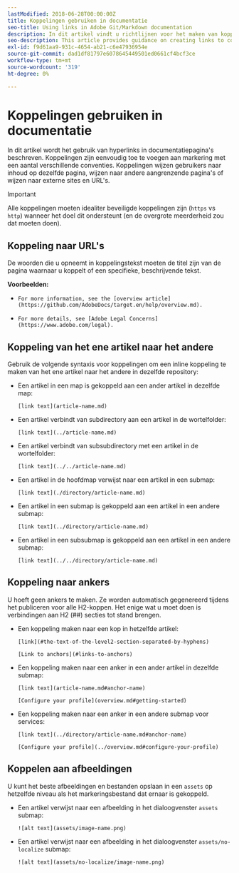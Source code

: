 ```yaml
---
lastModified: 2018-06-28T00:00:00Z
title: Koppelingen gebruiken in documentatie
seo-title: Using links in Adobe Git/Markdown documentation
description: In dit artikel vindt u richtlijnen voor het maken van koppelingen naar inhoud en afbeeldingen.
seo-description: This article provides guidance on creating links to content and images for Adobe documentation.
exl-id: f9d61aa9-931c-4654-ab21-c6e47936954e
source-git-commit: dad1df81797e6078645449501ed0661cf4bcf3ce
workflow-type: tm+mt
source-wordcount: '319'
ht-degree: 0%

---
```


# Koppelingen gebruiken in documentatie

In dit artikel wordt het gebruik van hyperlinks in documentatiepagina&#39;s beschreven. Koppelingen zijn eenvoudig toe te voegen aan markering met een aantal verschillende conventies. Koppelingen wijzen gebruikers naar inhoud op dezelfde pagina, wijzen naar andere aangrenzende pagina&#39;s of wijzen naar externe sites en URL&#39;s.

>[!IMPORTANT]
>Alle koppelingen moeten idealiter beveiligde koppelingen zijn (`https` vs `http`) wanneer het doel dit ondersteunt (en de overgrote meerderheid zou dat moeten doen).

## Koppeling naar URL&#39;s

De woorden die u opneemt in koppelingstekst moeten de titel zijn van de pagina waarnaar u koppelt of een specifieke, beschrijvende tekst.

**Voorbeelden:**

- `For more information, see the [overview article](https://github.com/AdobeDocs/target.en/help/overview.md).`

- `For more details, see [Adobe Legal Concerns](https://www.adobe.com/legal).`

## Koppeling van het ene artikel naar het andere

Gebruik de volgende syntaxis voor koppelingen om een inline koppeling te maken van het ene artikel naar het andere in dezelfde repository:

- Een artikel in een map is gekoppeld aan een ander artikel in dezelfde map:

   `[link text](article-name.md)`

- Een artikel verbindt van subdirectory aan een artikel in de wortelfolder:

   `[link text](../article-name.md)`

- Een artikel verbindt van subsubdirectory met een artikel in de wortelfolder:

   `[link text](../../article-name.md)`

- Een artikel in de hoofdmap verwijst naar een artikel in een submap:

   `[link text](./directory/article-name.md)`

- Een artikel in een submap is gekoppeld aan een artikel in een andere submap:

   `[link text](../directory/article-name.md)`

- Een artikel in een subsubmap is gekoppeld aan een artikel in een andere submap:

   `[link text](../../directory/article-name.md)`

## Koppeling naar ankers

U hoeft geen ankers te maken. Ze worden automatisch gegenereerd tijdens het publiceren voor alle H2-koppen. Het enige wat u moet doen is verbindingen aan H2 (##) secties tot stand brengen.

- Een koppeling maken naar een kop in hetzelfde artikel:

   `[link](#the-text-of-the-level2-section-separated-by-hyphens)`

   `[Link to anchors](#links-to-anchors)`

- Een koppeling maken naar een anker in een ander artikel in dezelfde submap:

   `[link text](article-name.md#anchor-name)`

   `[Configure your profile](overview.md#getting-started)`

- Een koppeling maken naar een anker in een andere submap voor services:

   `[link text](../directory/article-name.md#anchor-name)`

   `[Configure your profile](../overview.md#configure-your-profile)`

## Koppelen aan afbeeldingen

U kunt het beste afbeeldingen en bestanden opslaan in een `assets` op hetzelfde niveau als het markeringsbestand dat ernaar is gekoppeld.

- Een artikel verwijst naar een afbeelding in het dialoogvenster `assets` submap:

   `![alt text](assets/image-name.png)`

- Een artikel verwijst naar een afbeelding in het dialoogvenster `assets/no-localize` submap:

   `![alt text](assets/no-localize/image-name.png)`
